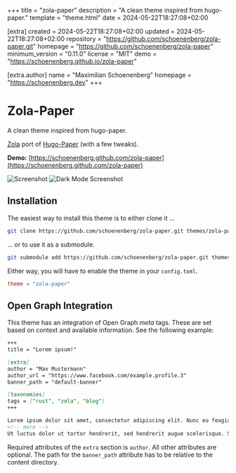 
+++
title = "zola-paper"
description = "A clean theme inspired from hugo-paper."
template = "theme.html"
date = 2024-05-22T18:27:08+02:00

[extra]
created = 2024-05-22T18:27:08+02:00
updated = 2024-05-22T18:27:08+02:00
repository = "https://github.com/schoenenberg/zola-paper.git"
homepage = "https://github.com/schoenenberg/zola-paper"
minimum_version = "0.11.0"
license = "MIT"
demo = "https://schoenenberg.github.io/zola-paper"

[extra.author]
name = "Maximilian Schoenenberg"
homepage = "https://schoenenberg.dev"
+++        

# Zola-Paper
A clean theme inspired from hugo-paper.

[Zola](https://getzola.org) port of [Hugo-Paper](https://github.com/nanxiaobei/hugo-paper/) (with a few tweaks).

**Demo:** [https://schoenenberg.github.com/zola-paper](https://schoenenberg.github.com/zola-paper)

![Screenshot](screenshot.png)
![Dark Mode Screenshot](screenshot_dark.png)

## Installation

The easiest way to install this theme is to either clone it ...

```bash
git clone https://github.com/schoenenberg/zola-paper.git themes/zola-paper
```

... or to use it as a submodule.

```bash
git submodule add https://github.com/schoenenberg/zola-paper.git themes/zola-paper
```

Either way, you will have to enable the theme in your `config.toml`.

```toml
theme = "zola-paper"
```

## Open Graph Integration

This theme has an integration of Open Graph *meta* tags. These are set based on context and available information. See the following example:

```markdown
+++
title = "Lorem ipsum!"

[extra]
author = "Max Mustermann"
author_url = "https://www.facebook.com/example.profile.3"
banner_path = "default-banner"

[taxonomies]
tags = ["rust", "zola", "blog"]
+++

Lorem ipsum dolor sit amet, consectetur adipiscing elit. Nunc eu feugiat sapien. Aenean ligula nunc, laoreet id sem in, interdum bibendum felis. Donec vel dui neque.
<!-- more -->
Ut luctus dolor ut tortor hendrerit, sed hendrerit augue scelerisque. Suspendisse quis sodales dui, at tempus ante. Nulla at tempor metus. Aliquam vitae rutrum diam. Curabitur iaculis massa dui, quis varius nulla finibus a. Praesent eu blandit justo. Suspendisse pharetra, arcu in rhoncus rutrum, magna magna viverra erat, ...

```

Required attributes of the `extra` section is `author`. All other attributes are optional. The path for the `banner_path` attribute has to be relative to the content directory.

        